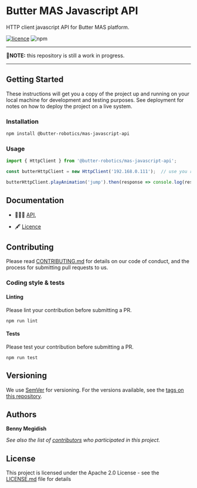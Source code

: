 # Butter MAS Javascript API
HTTP client javascript API for Butter MAS platform.

[![licence](https://img.shields.io/github/license/butter-robotics/Butter.MAS.JavascriptAPI.svg)](https://github.com/butter-robotics/Butter.MAS.JavascriptAPI/blob/master/LICENSE)
![npm](https://img.shields.io/npm/v/@butter-robotics/mas-javascript-api)

___
🚧**NOTE:** this repository is still a work in progress.
___

## Getting Started

These instructions will get you a copy of the project up and running on your local machine for development and testing purposes. See deployment for notes on how to deploy the project on a live system.

### Installation

```bash
npm install @butter-robotics/mas-javascript-api
```

### Usage

```typescript
import { HttpClient } from '@butter-robotics/mas-javascript-api';

const butterHttpClient = new HttpClient('192.168.0.111');  // use you robot ip here

butterHttpClient.playAnimation('jump').then(response => console.log(response.data));
```

## Documentation
- 👨🏼‍💻 [API](https://butter-robotics.github.io/Butter.MAS.JavascriptAPI/),
<!-- (https://github.com/butter-robotics/Butter.MAS.JavascriptAPI/blob/master/docs/API.md), -->
- 🖋  [Licence](https://github.com/butter-robotics/Butter.MAS.JavascriptAPI/blob/master/LICENSE)
<!-- - 👩🏼‍🏫 [Examples](https://github.com/butter-robotics/Butter.MAS.JavascriptAPI/blob/master/docs/examples),   -->

## Contributing

Please read [CONTRIBUTING.md](https://github.com/butter-robotics/Butter.MAS.JavascriptAPI/blob/master/CONTRIBUTING.md) for details on our code of conduct, and the process for submitting pull requests to us.

### Coding style & tests

#### Linting

Please lint your contribution before submitting a PR.
```
npm run lint
```

#### Tests

Please test your contribution before submitting a PR.
```
npm run test
```

## Versioning

We use [SemVer](http://semver.org/) for versioning. For the versions available, see the [tags on this repository](https://github.com/butter-robotics/Butter.MAS.JavascriptAPI/tags). 

## Authors

**Benny Megidish**

_See also the list of [contributors](https://github.com/butter-robotics/Butter.MAS.JavascriptAPI/contributors) who participated in this project._

## License

This project is licensed under the Apache 2.0 License - see the [LICENSE.md](https://github.com/butter-robotics/Butter.MAS.JavascriptAPI/blob/master/LICENSE) file for details
